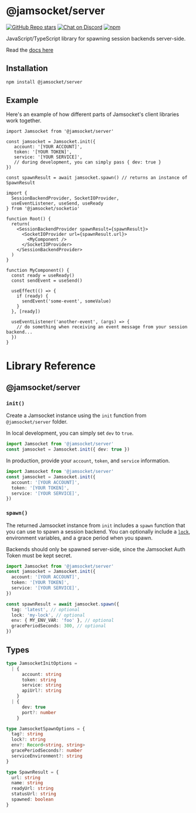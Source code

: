 # @jamsocket/server

[![GitHub Repo stars](https://img.shields.io/github/stars/jamsocket/jamsocket?style=social)](https://github.com/jamsocket/jamsocket)
[![Chat on Discord](https://img.shields.io/discord/939641163265232947)](https://discord.gg/N5sEpsuhh9)
[![npm](https://img.shields.io/npm/v/@jamsocket/server)](https://www.npmjs.com/package/@jamsocket/server)

JavaScript/TypeScript library for spawning session backends server-side.

Read the [docs here](https://docs.jamsocket.com)

## Installation
```bash copy
npm install @jamsocket/server
```

## Example

Here's an example of how different parts of Jamsocket's client libraries work together.

```tsx filename="server.tsx"
import Jamsocket from '@jamsocket/server'

const jamsocket = Jamsocket.init({
   account: '[YOUR ACCOUNT]',
   token: '[YOUR TOKEN]',
   service: '[YOUR SERVICE]',
   // during development, you can simply pass { dev: true }
})

const spawnResult = await jamsocket.spawn() // returns an instance of SpawnResult
```

```tsx filename="client.tsx"
import {
  SessionBackendProvider, SocketIOProvider,
  useEventListener, useSend, useReady
} from '@jamsocket/socketio'

function Root() {
  return(
    <SessionBackendProvider spawnResult={spawnResult}>
      <SocketIOProvider url={spawnResult.url}>
        <MyComponent />
      </SocketIOProvider>
    </SessionBackendProvider>
  )
}

function MyComponent() {
  const ready = useReady()
  const sendEvent = useSend()

  useEffect(() => {
    if (ready) {
      sendEvent('some-event', someValue)
    }
  }, [ready])

  useEventListener('another-event', (args) => {
    // do something when receiving an event message from your session backend...
  })
}
```

# Library Reference

## @jamsocket/server

### `init()`

Create a Jamsocket instance using the `init` function from `@jamsocket/server` folder.

In local development, you can simply set `dev` to `true`.

```ts
import Jamsocket from '@jamsocket/server'
const jamsocket = Jamsocket.init({ dev: true })
```

In production, provide your `account`, `token`, and `service` information.

```ts
import Jamsocket from '@jamsocket/server'
const jamsocket = Jamsocket.init({
  account: '[YOUR ACCOUNT]',
  token: '[YOUR TOKEN]',
  service: '[YOUR SERVICE]',
})
```

### `spawn()`

The returned Jamsocket instance from `init` includes a `spawn` function that you can use to spawn a session backend. You can optionally include a [`lock`](/concepts/locks), environment variables, and a grace period when you spawn.

<Callout>Backends should only be spawned server-side, since the Jamsocket Auth Token must be kept secret.</Callout>

```ts {8-12}
import Jamsocket from '@jamsocket/server'
const jamsocket = Jamsocket.init({
  account: '[YOUR ACCOUNT]',
  token: '[YOUR TOKEN]',
  service: '[YOUR SERVICE]',
})

const spawnResult = await jamsocket.spawn({
  tag: 'latest', // optional
  lock: 'my-lock', // optional
  env: { MY_ENV_VAR: 'foo' }, // optional
  gracePeriodSeconds: 300, // optional
})
```

## Types

```ts
type JamsocketInitOptions =
  | {
      account: string
      token: string
      service: string
      apiUrl?: string
    }
  | {
      dev: true
      port?: number
    }

type JamsocketSpawnOptions = {
  tag?: string
  lock?: string
  env?: Record<string, string>
  gracePeriodSeconds?: number
  serviceEnvironment?: string
}

type SpawnResult = {
  url: string
  name: string
  readyUrl: string
  statusUrl: string
  spawned: boolean
}
```

